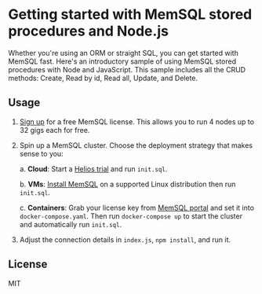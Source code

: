 Getting started with MemSQL stored procedures and Node.js
=========================================================

Whether you're using an ORM or straight SQL, you can get started with MemSQL fast. Here's an introductory sample of using MemSQL stored procedures with Node and JavaScript. This sample includes all the CRUD methods: Create, Read by id, Read all, Update, and Delete.

Usage
-----

1. [Sign up](https://msql.co/2E8aBa2) for a free MemSQL license. This allows you to run 4 nodes up to 32 gigs each for free.

2. Spin up a MemSQL cluster. Choose the deployment strategy that makes sense to you:

   a. **Cloud**: Start a [Helios trial](https://msql.co/3iQ0SE8) and run `init.sql`.
   
   b. **VMs**: [Install MemSQL](https://msql.co/3ay2PCb) on a supported Linux distribution then run `init.sql`.
   
   c. **Containers**: Grab your license key from [MemSQL portal](https://msql.co/3fZoxjO) and set it into `docker-compose.yaml`. Then run `docker-compose up` to start the cluster and automatically run `init.sql`.

3. Adjust the connection details in `index.js`, `npm install`, and run it.


License
-------

MIT
